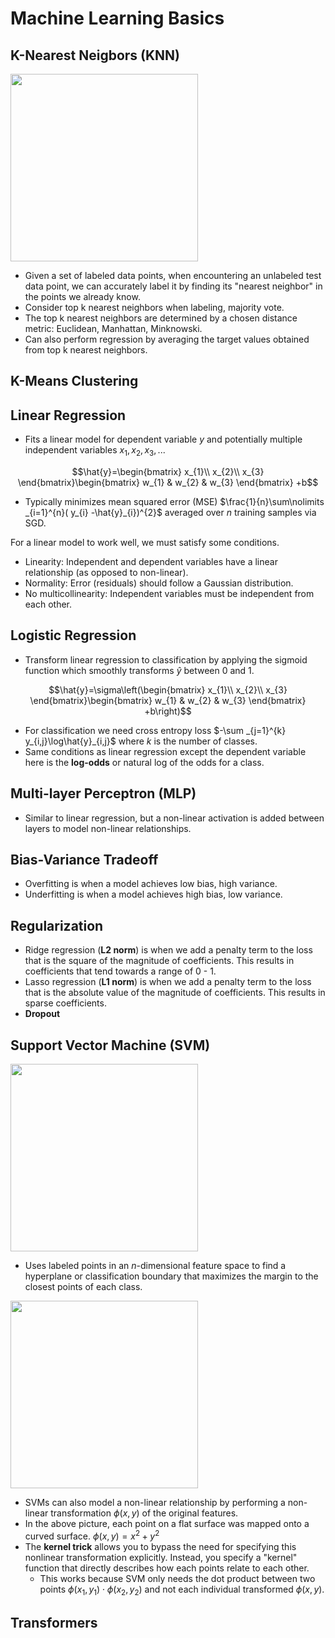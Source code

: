 # Machine Learning Basics

## K-Nearest Neigbors (KNN)
<img src="https://media.geeksforgeeks.org/wp-content/uploads/20231207103856/KNN-Algorithm-(1).png" height="300">

- Given a set of labeled data points, when encountering an unlabeled test data point, we can accurately label it by finding its "nearest neighbor" in the points we already know.
- Consider top k nearest neighbors when labeling, majority vote.
- The top k nearest neighbors are determined by a chosen distance metric: Euclidean, Manhattan, Minknowski.
- Can also perform regression by averaging the target values obtained from top k nearest neighbors.

## K-Means Clustering

## Linear Regression
- Fits a linear model for dependent variable $y$ and potentially multiple independent variables $x_1, x_2, x_3, ...$
```math
\hat{y}=\begin{bmatrix}
x_{1}\\
x_{2}\\
x_{3}
\end{bmatrix}\begin{bmatrix}
w_{1} & w_{2} & w_{3}
\end{bmatrix} +b
```
- Typically minimizes mean squared error (MSE) $`\frac{1}{n}\sum\nolimits _{i=1}^{n}( y_{i} -\hat{y}_{i})^{2}`$ averaged over $n$ training samples via SGD.

For a linear model to work well, we must satisfy some conditions.
- Linearity: Independent and dependent variables have a linear relationship (as opposed to non-linear).
- Normality: Error (residuals) should follow a Gaussian distribution.
- No multicollinearity: Independent variables must be independent from each other.

## Logistic Regression
- Transform linear regression to classification by applying the sigmoid function which smoothly transforms $\hat{y}$ between 0 and 1.
```math
\hat{y}=\sigma\left(\begin{bmatrix}
x_{1}\\
x_{2}\\
x_{3}
\end{bmatrix}\begin{bmatrix}
w_{1} & w_{2} & w_{3}
\end{bmatrix} +b\right)
```
- For classification we need cross entropy loss $`-\sum _{j=1}^{k} y_{i,j}\log\hat{y}_{i,j}`$ where $k$ is the number of classes.
- Same conditions as linear regression except the dependent variable here is the **log-odds** or natural log of the odds for a class.

## Multi-layer Perceptron (MLP)
- Similar to linear regression, but a non-linear activation is added between layers to model non-linear relationships.

## Bias-Variance Tradeoff
- Overfitting is when a model achieves low bias, high variance.
- Underfitting is when a model achieves high bias, low variance.

## Regularization
- Ridge regression (**L2 norm**) is when we add a penalty term to the loss that is the square of the magnitude of coefficients. This results in coefficients that tend towards a range of 0 - 1.
- Lasso regression (**L1 norm**) is when we add a penalty term to the loss that is the absolute value of the magnitude of coefficients.  This results in sparse coefficients.
- **Dropout**

## Support Vector Machine (SVM)
<img src="https://miro.medium.com/v2/resize:fit:1400/1*ZpkLQf2FNfzfH4HXeMw4MQ.png" height="300">

- Uses labeled points in an $n$-dimensional feature space to find a hyperplane or classification boundary that maximizes the margin to the closest points of each class.

<img src="https://miro.medium.com/v2/resize:fit:1400/format:webp/1*mCwnu5kXot6buL7jeIafqQ.png" height="300">

- SVMs can also model a non-linear relationship by performing a non-linear transformation $\phi(x,y)$ of the original features. 
- In the above picture, each point on a flat surface was mapped onto a curved surface. $\phi(x,y)=x^2+y^2$
- The **kernel trick** allows you to bypass the need for specifying this nonlinear transformation explicitly. Instead, you specify a "kernel"  function that directly describes how each points relate to each other.
  - This works because SVM only needs the dot product between two points $\phi(x_1,y_1)\cdot\phi(x_2,y_2)$ and not each individual transformed $\phi(x,y)$.



## Transformers
